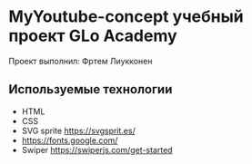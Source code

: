 # MyYoutube-concept учебный проект GLo Academy
Проект выполнил: Фртем Лиукконeн
## Используемые технологии
- HTML
- CSS 
- SVG sprite  https://svgsprit.es/
- https://fonts.google.com/
- Swiper  https://swiperjs.com/get-started
